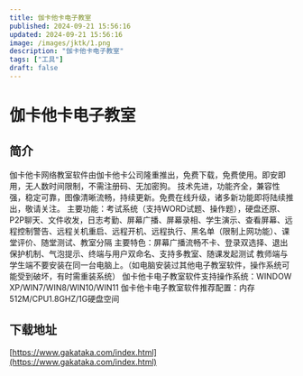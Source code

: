 ```yaml
---
title: 伽卡他卡电子教室
published: 2024-09-21 15:56:16
updated: 2024-09-21 15:56:16
image: /images/jktk/1.png
description: "伽卡他卡电子教室"
tags: ["工具"]
draft: false
---
```

# 伽卡他卡电子教室

## 简介
伽卡他卡网络教室软件由伽卡他卡公司隆重推出，免费下载，免费使用。即安即用，无人数时间限制，不需注册码、无加密狗。
技术先进，功能齐全，兼容性强，稳定可靠，图像清晰流畅，持续更新。免费在线升级，诸多新功能即将陆续推出，敬请关注。
主要功能：考试系统（支持WORD试题、操作题），硬盘还原、P2P聊天、文件收发，日志考勤、屏幕广播、屏幕录相、学生演示、查看屏幕、远程控制警告、远程关机重启、远程开机、远程执行、黑名单（限制上网功能）、课堂评价、随堂测试、教室分隔
主要特色：屏幕广播流畅不卡、登录双选择、退出保护机制、气泡提示、终端与用户双命名、支持多教室、随课发起测试
教师端与学生端不要安装在同一台电脑上。（如电脑安装过其他电子教室软件，操作系统可能受到破坏，有时需重装系统）
伽卡他卡电子教室软件支持操作系统：WINDOW XP/WIN7/WIN8/WIN10/WIN11
伽卡他卡电子教室软件推荐配置：内存512M/CPU1.8GHZ/1G硬盘空间

## 下载地址
[https://www.gakataka.com/index.html](https://www.gakataka.com/index.html)
